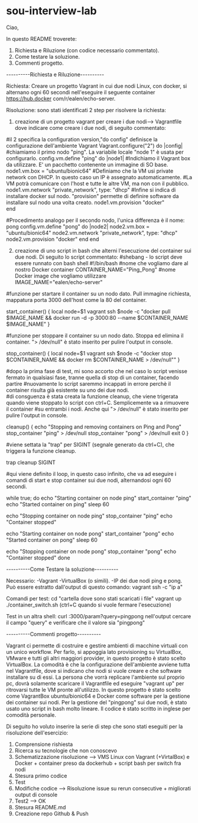 # sou-interview-lab
Ciao,

In questo README troverete:

1) Richiesta e Riluzione (con codice necessario commentato).
2) Come testare la soluzione.
3) Commenti progetto.

----------Richiesta e Riluzione----------

Richiesta: Creare un progetto Vagrant in cui due nodi Linux, con docker, si alternano ogni 60 secondi nell'eseguire il seguente container https://hub.docker com/r/ealen/echo-server.

Risoluzione: sono stati identificati 2 step per risolvere la richiesta:

1) creazione di un progetto vagrant per creare i due nodi--> Vagrantfile dove indicare come creare i due nodi, di seguito commentato:

#il 2 specifica la configuration version,"do config" definisce la configurazione dell'ambiente Vagrant
Vagrant.configure("2") do |config|
#chiamiamo il primo nodo "ping". La variabile locale "node 1" è usata per configurarlo.
  config.vm.define "ping" do |node1|
    #Indichiamo il Vagrant box da utilizzare. E' un pacchetto contenente un immagine di SO base.                    
    node1.vm.box = "ubuntu/bionic64"
    #Definiamo che la VM usi private network con DHCP. In questo caso un IP è assegnato automaticamente.
    #La VM potrà comunicare con l'host e tutte le altre VM, ma non con il pubblico.
    node1.vm.network "private_network", type: "dhcp" 
    #Infine si indica di installare docker sul nodo. "provision" permette di definire software da installare sul nodo una volta creato.
    node1.vm.provision "docker"                         
  end                                                    

#Procedimento analogo per il secondo nodo, l'unica differenza è il nome: pong
  config.vm.define "pong" do |node2|
    node2.vm.box = "ubuntu/bionic64"
    node2.vm.network "private_network", type: "dhcp"
    node2.vm.provision "docker"
  end
end

2) creazione di uno script in bash che alterni l'esecuzione del container sui due nodi. Di seguito lo script commentato:
#shebang - lo script deve essere runnato con bash shell
#!/bin/bash
#nome che vogliamo dare al nostro Docker container
CONTAINER_NAME="Ping_Pong"
#nome Docker image che vogliamo utilizzare                                                      
IMAGE_NAME="ealen/echo-server"

#funzione per startare il container su un nodo dato. Pull immagine richiesta, mappatura porta 3000 dell'host come la 80 del container.

start_container() {
  local node=$1
  vagrant ssh $node -c "docker pull $IMAGE_NAME && docker run -d -p 3000:80 --name $CONTAINER_NAME $IMAGE_NAME"
}

#funzione per stoppare il container su un nodo dato. Stoppa ed elimina il container. "> /dev/null" è stato inserito per pulire l'output in console.

stop_container() {
  local node=$1
  vagrant ssh $node -c "docker stop $CONTAINER_NAME && docker rm $CONTAINER_NAME > /dev/null""
}
 
#dopo la prima fase di test, mi sono accorto che nel caso lo script venisse fermato in qualsiasi fase, tranne quella di stop di un container, facendo partire
#nuovamente lo script saremmo incappati in errore perchè il container risulta già esistente su uno dei due nodi.  
#di consguenza è stata creata la funzione cleanup, che viene trigerata quando viene stoppato lo script con ctrl+C. Semplicemente va a rimuovere il container
#su entrambi i nodi. Anche qui "> /dev/null" è stato inserito per pulire l'output in console.

cleanup() {
  echo "Stopping and removing containers on Ping and Pong"
  stop_container "ping" > /dev/null
  stop_container "pong" > /dev/null
  exit 0
}

#viene settata la "trap" per SIGINT (segnale generato da ctrl+C), che triggera la funzione cleanup.

trap cleanup SIGINT

#qui viene definito il loop, in questo caso infinito, che va ad eseguire i comandi di start e stop container sui due nodi, alternandosi ogni 60 secondi.

while true; do
  echo "Starting container on node ping"
  start_container "ping"
  echo "Started container on ping"
  sleep 60

  echo "Stopping container on node ping"
  stop_container "ping"
  echo "Container stopped"

  echo "Starting container on node pong"
  start_container "pong"
  echo "Started container on pong"
  sleep 60

  echo "Stopping container on node pong"
  stop_container "pong"
  echo "Container stopped"
done

----------Come Testare la soluzione----------

Necessario:
-Vagrant
-VirtualBox (o simili).
-IP dei due nodi ping e pong. Può essere estratto dall'output di questo comando: vagrant ssh <ping o pong> -c "ip a"  
    
Comandi per test:
    cd "cartella dove sono stati scaricati i file"
    vagrant up
    ./container_switch.sh (ctrl+C quando si vuole fermare l'esecuzione)

Test in un altra shell:
    curl <ip ping o pong>:3000/param?query=pingpong
    nell'output cercare il campo "query" e verificare che il valore sia "pingpong" 

----------Commenti progetto----------

Vagrant ci permette di costruire e gestire ambienti di macchine virtuali con un unico workflow. Per farlo, si appoggia lato provisioning su VirtualBox,
VMware e tutti gli altri maggiori provider, in questo progetto è stato scelto VirtualBox. 
La comodità è che la configurazione dell'ambiente avviene tutta nel Vagrantfile, dove si indicano che nodi si vuole creare e che software installare su di
essi. La persona che vorrà replicare l'ambiente sul proprio pc, dovrà solamente scaricare il Vagrantfile ed eseguire "vagrant up" per ritrovarsi tutte le VM
pronte all'utilizzo. In questo progetto è stato scelto come VagrantBox ubuntu/bionic64 e Docker come software per la gestione dei container sui nodi.
Per la gestione del "pingpong" sui due nodi, è stato usato uno script in bash molto lineare.
Il codice è stato scritto in inglese per comodità personale.

Di seguito ho voluto inserire la serie di step che sono stati eseguiti per la risoluzione dell'esercizio:

1) Comprensione rishiesta
2) Ricerca su tecnologie che non conoscevo
3) Schematizzazione risoluzione --> VMS Linux con Vagrant (+VirtalBox) e Docker + container preso da dockerhub + script bash per switch fra nodi
4) Stesura primo codice
5) Test
6) Modifiche codice --> Risoluzione issue su rerun consecutive + migliorati output di console
7) Test2 --> OK
8) Stesura README.md
9) Creazione repo Github & Push